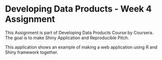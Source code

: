 # Developing Data Products - Week 4 Assignment

This Assignment is part of Developing Data Products Course by Coursera. The goal is to make Shiny Application and Reproducible Pitch.

This application shows an example of making a web application using R and Shiny framework together.

